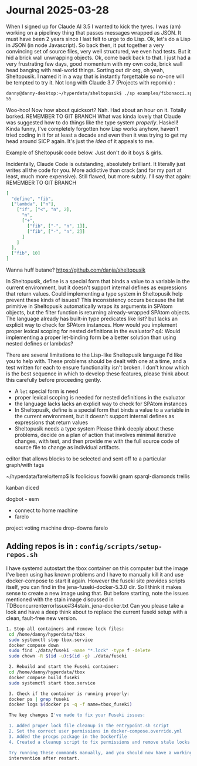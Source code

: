 # Journal 2025-03-28

When I signed up for Claude AI 3.5 I wanted to kick the tyres. I was (am) working on a pipeliney thing that passes messages wrapped as JSON. It must have been 2 years since I last felt to urge to do Lisp. Ok, let's do a Lisp in JSON (in node Javascript).
So back then, it put together a very convincing set of source files, very well structured, we even had tests. But it hid a brick wall unwrapping objects. Ok, come back back to that.
I just had a very frustrating few days, good momentum with my own code, brick wall head banging with real-world things.
Sorting out dir org, oh yeah, Sheltopusik. I named it in a way that is instantly forgettable so no-one will be tempted to try it.
Not long with Claude 3.7 (Projects with repomix) :
```sh
danny@danny-desktop:~/hyperdata/sheltopusik$ ./sp examples/fibonacci.sp
55
```
Woo-hoo!
Now how about quicksort?
Nah. Had about an hour on it. Totally borked.
REMEMBER TO GIT BRANCH
What was kinda lovely that Claude was suggested how to do things like the type system *properly*. Haskell!
Kinda funny, I've completely forgotten how Lisp works anyhow, haven't tried coding in it for at least a decade and even then it was trying to get my head around SICP again. It's just the *idea* of it appeals to me.

Example of Sheltopusik code below. Just don't do it boys & girls.

Incidentally, Claude Code is outstanding, absolutely brilliant. It literally just writes all the code for you. More addictive than crack (and for my part at least, much more expensive). Still flawed, but more subtly.
I'll say that again:
REMEMBER TO GIT BRANCH

```json
[
  "define", "fib",
  ["lambda", ["n"],
    ["if", ["<", "n", 2],
      "n",
      ["+",
        ["fib", ["-", "n", 1]],
        ["fib", ["-", "n", 2]]
      ]
    ]
  ],
  ["fib", 10]
]
```
Wanna huff butane?
https://github.com/danja/sheltopusik

In Sheltopusik, define is a special form that binds a value to a variable in the current environment, but it doesn't support internal defines as expressions that return values.
Could implementing a type system in Sheltopusik help prevent these kinds of issues?
This inconsistency occurs because the list primitive in Sheltopusik automatically wraps its arguments in SPAtom objects, but the filter function is returning already-wrapped SPAtom objects.
 The language already has built-in type predicates like list? but lacks an explicit way to check for SPAtom instances.
 How would you implement proper lexical scoping for nested definitions in the evaluator?
 q4: Would implementing a proper let-binding form be a better solution than using nested defines or lambdas?

There are several limitations to the Lisp-like Sheltopusik language I'd like you to help with. These problems should be dealt with one at a time, and a test written for each to ensure functionality isn't broken.
I don't know which is the best sequence in which to develop these features, please think about this carefully before proceeding gently.
* A `let` special form is need
* proper lexical scoping is needed for nested definitions in the evaluator
* the language lacks lacks an explicit way to check for SPAtom instances
* In Sheltopusik, define is a special form that binds a value to a variable in the current environment, but it doesn't support internal defines as expressions that return values
* Sheltopusik needs a type system
Please think deeply about these problems, decide on a plan of action that involves minimal iterative changes, with test, and then provide me with the full source code of source file to change as individual artifacts.



editor that allows blocks to be selected and sent off to a particular graph/with tags

~/hyperdata/farelo/temp$ ls
foolicious  foowiki  gnam  sparql-diamonds  trellis

kanban
diced

dogbot - esm

* connect to home machine
* farelo

project voting machine
drop-downs
farelo

Adding repos is in :
`config/scripts/setup-repos.sh`
---

I have systemd autostart the tbox container on this computer but the image I've been using has known problems and I have to manually kill it and use docker-compose to start it again. However the fuseki site provides scripts itself, you can find in the jena-fuseki-docker-5.3.0 dir. So I think it makes sense to create a new image using that. But before starting, note the issues mentioned with the stain image discussed in TDBconcurrenterrorIssue#34stain_jena-docker.txt Can you please take a look and have a deep think about to replace the current fuseki setup with a clean, fault-free new version.

```sh
1. Stop all containers and remove lock files:
 cd /home/danny/hyperdata/tbox
 sudo systemctl stop tbox.service
 docker compose down
 sudo find ./data/fuseki -name "*.lock" -type f -delete
 sudo chown -R $(id -u):$(id -g) ./data/fuseki

 2. Rebuild and start the Fuseki container:
 cd /home/danny/hyperdata/tbox
 docker compose build fuseki
 sudo systemctl start tbox.service

 3. Check if the container is running properly:
 docker ps | grep fuseki
 docker logs $(docker ps -q -f name=tbox_fuseki)

 The key changes I've made to fix your Fuseki issues:

 1. Added proper lock file cleanup in the entrypoint.sh script
 2. Set the correct user permissions in docker-compose.override.yml
 3. Added the procps package in the Dockerfile
 4. Created a cleanup script to fix permissions and remove stale locks

 Try running these commands manually, and you should now have a working Fuseki setup that doesn't require manual
 intervention after restart.
```
